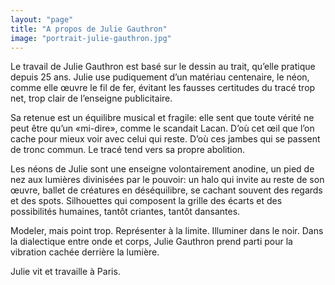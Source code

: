 ```yaml
---
layout: "page"
title: "A propos de Julie Gauthron"
image: "portrait-julie-gauthron.jpg"
---
```


Le travail de Julie Gauthron est basé sur le dessin au trait, qu’elle pratique depuis 25 ans. Julie use pudiquement d’un matériau centenaire, le néon, comme elle œuvre le fil de fer, évitant les fausses certitudes du tracé trop net, trop clair de l’enseigne publicitaire.

Sa retenue est un équilibre musical et fragile: elle sent
que toute vérité ne peut être qu’un «mi-dire», comme le scandait Lacan. D’où cet œil que l’on cache pour mieux voir
avec celui qui reste. D’où ces jambes qui se passent de tronc commun. Le tracé tend vers sa propre abolition.

Les néons de Julie sont une enseigne volontairement anodine, un pied de nez aux lumières divinisées par le pouvoir: un halo qui invite au reste de son œuvre, ballet de créatures en déséquilibre,
se cachant souvent des regards et des spots. Silhouettes qui composent la grille des écarts et des possibilités humaines, tantôt criantes, tantôt dansantes.

Modeler, mais point trop. Représenter à la limite. Illuminer dans le noir. Dans la dialectique entre onde et corps, Julie Gauthron prend parti pour la vibration cachée derrière la lumière.

Julie vit et travaille à Paris.
